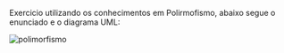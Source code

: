 Exercicio utilizando os conhecimentos em Polirmofismo, abaixo segue o enunciado e o diagrama UML:

![polimorfismo](https://user-images.githubusercontent.com/119541140/221744556-337cf9cd-c91b-4ad0-915f-7be3bc518399.png)
